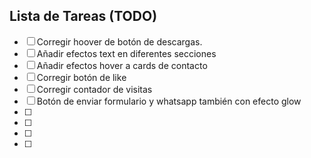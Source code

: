 ## Lista de Tareas (TODO)
- [ ] Corregir hoover de botón de descargas.
- [ ] Añadir efectos text en diferentes secciones
- [ ] Añadir efectos hover a cards de contacto
- [ ] Corregir botón de like
- [ ] Corregir contador de visitas
- [ ] Botón de enviar formulario y whatsapp también con efecto glow
- [ ] 
- [ ] 
- [ ] 
- [ ] 
